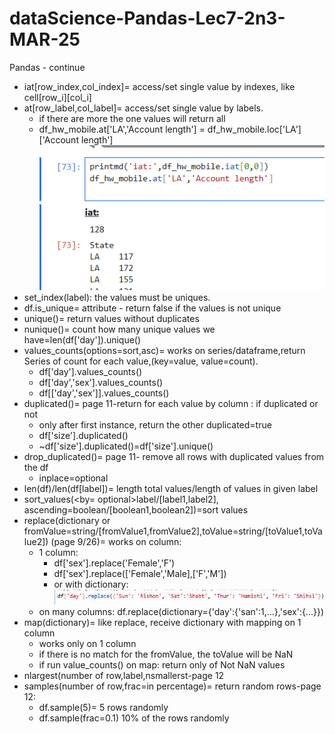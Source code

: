 # dataScience-Pandas-Lec7-2n3-MAR-25
Pandas - continue
* iat[row_index,col_index]= access/set single value by indexes, like cell[row_i][col_i]
* at[row_label,col_label]= access/set single value by labels. 
  * if there are more the one values will return all
  * df_hw_mobile.at['LA','Account length'] = df_hw_mobile.loc['LA']['Account length']
  ![img.png](img.png)
* set_index(label): the values must be uniques. 
* df.is_unique= attribute - return false if the values is not unique
* unique()= return values without duplicates 
* nunique()= count how many unique values we have=len(df['day']).unique()
* values_counts(options=sort,asc)= works on series/dataframe,return Series of count for each value,(key=value, value=count).
  * df['day'].values_counts()
  * df['day','sex'].values_counts()
  * df[['day','sex']].values_counts()
* duplicated()= page 11-return for each value by column : if duplicated or not
  * only after first instance, return the other duplicated=true
  * df['size'].duplicated()
  * ~df['size'].duplicated()=df['size'].unique()
* drop_duplicated()=  page 11- remove all rows with duplicated values from the df
  * inplace=optional
* len(df)/len(df[label])= length total values/length of values in given label
* sort_values(<by= optional>label/[label1,label2], ascending=boolean/[boolean1,boolean2])=sort values
* replace(dictionary or fromValue=string/[fromValue1,fromValue2],toValue=string/[toValue1,toValue2]) (page 9/26)= works on column:
  * 1 column:
    * df['sex'].replace('Female','F')
    * df['sex'].replace(['Female','Male],['F','M'])
    * or with dictionary:
    ![img_1.png](img_1.png)
  * on many columns: df.replace(dictionary={'day':{'san':1,...},'sex':{...}})
* map(dictionary)= like replace, receive dictionary with mapping on 1 column
  * works only on 1 column 
  * if there is no match for the fromValue, the toValue will be NaN
  * if run value_counts() on map: return only of Not NaN values
* nlargest(number of row,label,nsmallerst-page 12
* samples(number of row,frac=in percentage)= return random rows-page 12:
  * df.sample(5)= 5 rows randomly
  * df.sample(frac=0.1) 10% of the rows randomly